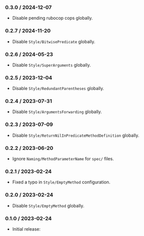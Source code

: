 ### 0.3.0 / 2024-12-07

* Disable pending rubocop cops globally.

### 0.2.7 / 2024-11-20

* Disable `Style/BitwisePredicate` globally.

### 0.2.6 / 2024-05-23

* Disable `Style/SuperArguments` globally.

### 0.2.5 / 2023-12-04

* Disable `Style/RedundantParentheses` globally.

### 0.2.4 / 2023-07-31

* Disable `Style/ArgumentsForwarding` globally.

### 0.2.3 / 2023-07-09

* Disable `Style/ReturnNilInPredicateMethodDefinition` globally.

### 0.2.2 / 2023-06-20

* Ignore `Naming/MethodParameterName` for `spec/` files.

### 0.2.1 / 2023-02-24

* Fixed a typo in `Style/EmptyMethod` configuration.

### 0.2.0 / 2023-02-24

* Disable `Style/EmptyMethod` globally.

### 0.1.0 / 2023-02-24

* Initial release:

